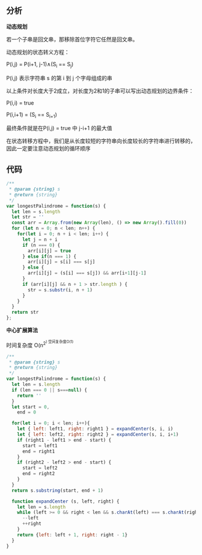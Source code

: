 ## 分析

**动态规划**

若一个子串是回文串，那移除首位字符它任然是回文串。

动态规划的状态转义方程：

  P(i,j) = P(i+1, j-1)∧(S<sub>i</sub> == S<sub>j</sub>)

P(i,j) 表示字符串 s 的第 i 到 j 个字母组成的串

以上条件对长度大于2成立，对长度为2和1的子串可以写出动态规划的边界条件：

P(i,i) = true

P(i,i+1) = (S<sub>i</sub> == S<sub>i+1</sub>) 

最终条件就是在P(i,j) = true 中 j-i+1 的最大值

在状态转移方程中，我们是从长度较短的字符串向长度较长的字符串进行转移的，因此一定要注意动态规划的循环顺序

## 代码
```js
/**
 * @param {string} s
 * @return {string}
 */
var longestPalindrome = function(s) {
  let len = s.length
  let str = ''
  const arr = Array.from(new Array(len), () => new Array().fill(0))
  for (let n = 0; n < len; n++) {
    for(let i = 0; n + i < len; i++) {
      let j = n + i
      if (n === 0) {
        arr[i][j] = true
      } else if(n === 1) {
        arr[i][j] = s[i] === s[j]
      } else {
        arr[i][j] = (s[i] === s[j]) && arr[i+1][j-1]
      }
      if (arr[i][j] && n + 1 > str.length ) {
        str = s.substr(i, n + 1)
      }
    }
  }
  return str
};
```

**中心扩展算法**

时间复杂度 O(n<sup>2<sup>)
空间复杂度O(1)
```js
/**
 * @param {string} s
 * @return {string}
 */
var longestPalindrome = function(s) {
  let len = s.length
  if (len === 0 || s===null) {
    return ''
  }
  let start = 0,
    end = 0

  for(let i = 0; i < len; i++){
    let { left: left1, right: right1 } = expandCenter(s, i, i)
    let { left: left2, right: right2 } = expandCenter(s, i, i+1)
    if (right1 - left1 > end - start) {
      start = left1
      end = right1
    }
    if (right2 - left2 > end - start) {
      start = left2
      end = right2
    }
  }
  return s.substring(start, end + 1)

  function expandCenter (s, left, right) {
    let len = s.length
    while (left >= 0 && right < len && s.charAt(left) === s.charAt(right)) {
      --left
      ++right
    }
    return {left: left + 1, right: right - 1}
  }
}
```